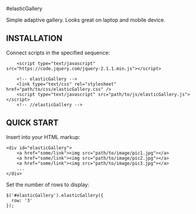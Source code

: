 #elasticGallery

Simple adaptive gallery. Looks great on laptop and mobile device.


INSTALLATION
------------

Connect scripts in the specified sequence:

      	<script type="text/javascript" src="https://code.jquery.com/jquery-2.1.1.min.js"></script>  

      	<!-- elasticGallery -->
      	<link type="text/css" rel="stylesheet" href="path/to/css/elasticGallery.css" />  
		<script type="text/javascript" src="path/to/js/elasticGallery.js"></script>  
		<!-- //elasticGallery -->

QUICK START
-----------

Insert into your HTML markup:

    <div id="elasticGallery">
        <a href="some/link"><img src="path/to/image/pic1.jpg"></a>
        <a href="some/link"><img src="path/to/image/pic2.jpg"></a>
        <a href="some/link"><img src="path/to/image/pic3.jpg"></a>
        ...
    </div>

Set the number of rows to display: 

    $('#elasticGallery').elasticGallery({
      row: '3'
    });

